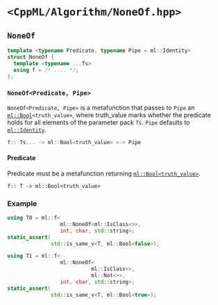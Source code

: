 # `<CppML/Algorithm/NoneOf.hpp>`


## `NoneOf`

```c++
template <typename Predicate, typename Pipe = ml::Identity>
struct NoneOf {
  template <typename ...Ts>
  using f = /* .... */;
};
```
### `NoneOf<Predicate, Pipe>`

`NoneOf<Predicate, Pipe>` is a metafunction that passes to `Pipe` an [`ml::Bool`](../Vocabulary/Value.md)`<truth_value>`, where truth_value marks whether the predicate holds for all elements of the parameter pack `Ts`.  `Pipe` defaults to [`ml::Identity`](../Functional/Identity.md).

```c++
f:: Ts... -> ml::Bool<truth_value> >-> Pipe
```

#### Predicate

Predicate must be a metafunction returning [`ml::Bool<truth_value>`](../Vocabulary/Value.md).
```
f:: T -> ml::Bool<truth_value>
```

### Example

```c++
using T0 = ml::f<
                 ml::NoneOf<ml::IsClass<>>,
                 int, char, std::string>;
static_assert(
              std::is_same_v<T, ml::Bool<false>);

using T1 = ml::f<
                 ml::NoneOf<
                           ml::IsClass<>,
                           ml::Not<>>,
                 int, char, std::string>;
static_assert(
              std::is_same_v<T, ml::Bool<true>);
```

